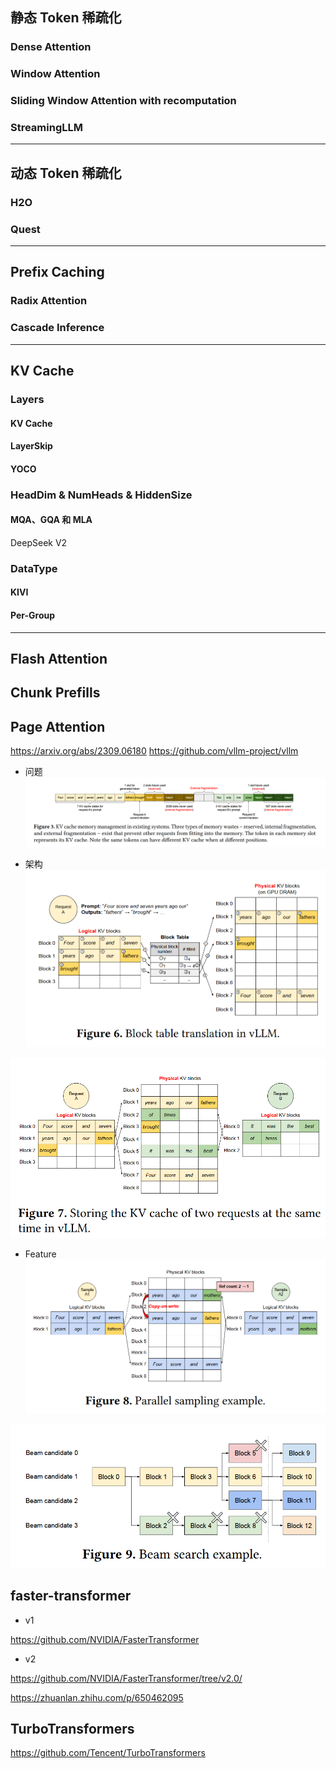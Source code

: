 

## 静态 Token 稀疏化

### Dense Attention

### Window Attention

### Sliding Window Attention with recomputation

### StreamingLLM

---
## 动态 Token 稀疏化

### H2O

### Quest

---
##  Prefix Caching 

### Radix Attention

### Cascade Inference

---
## KV Cache

### Layers

#### KV Cache

#### LayerSkip

#### YOCO

### HeadDim & NumHeads & HiddenSize

#### MQA、GQA 和 MLA
DeepSeek V2

### DataType

#### KIVI

#### Per-Group

---
## Flash Attention

## Chunk Prefills


## Page Attention
https://arxiv.org/abs/2309.06180
https://github.com/vllm-project/vllm
* 问题
![Alt text](img/transformer/image-pa-1.png)

* 架构
![Alt text](img/transformer/image-pa-2.png)

![Alt text](img/transformer/image-pa-3.png)


* Feature
![Alt text](img/transformer/image-pa-4.png)

![Alt text](img/transformer/image-pa-5.png)


## faster-transformer

* v1

https://github.com/NVIDIA/FasterTransformer



* v2

https://github.com/NVIDIA/FasterTransformer/tree/v2.0/

https://zhuanlan.zhihu.com/p/650462095


## TurboTransformers

https://github.com/Tencent/TurboTransformers








